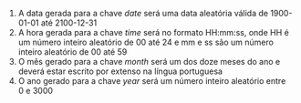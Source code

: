 1. A data gerada para a chave _date_ será uma data aleatória válida de 1900-01-01 até 2100-12-31
2. A hora gerada para a chave _time_ será no formato HH:mm:ss, onde HH é um número inteiro aleatório de 00 até 24 e mm e ss são um número inteiro aleatório de 00 até 59
3. O mês gerado para a chave _month_ será um dos doze meses do ano e deverá estar escrito por extenso na língua portuguesa
4. O ano gerado para a chave _year_ será um número inteiro aleatório entre 0 e 3000